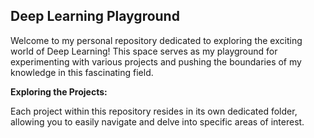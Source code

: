 ## Deep Learning Playground

Welcome to my personal repository dedicated to exploring the exciting world of Deep Learning! This space serves as my playground for experimenting with various projects and pushing the boundaries of my knowledge in this fascinating field.

**Exploring the Projects:**

Each project within this repository resides in its own dedicated folder, allowing you to easily navigate and delve into specific areas of interest.
